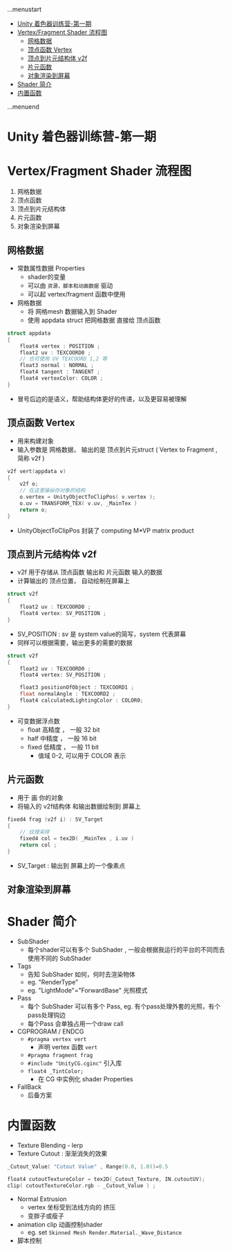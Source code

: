 ...menustart

- [Unity 着色器训练营-第一期](#c312d2f70b33e7b9fc109a7f18b7064c)
- [Vertex/Fragment Shader 流程图](#5f35020575fd0f69782095488cd2d31a)
    - [网格数据](#7f9c5e8dc5b4304f3dd93429b593e7cf)
    - [顶点函数  Vertex](#10bfff2b9f6e3f8264f386b9db32e2c3)
    - [顶点到片元结构体 v2f](#952f518b997e7016e2d36d7378723cbf)
    - [片元函数](#dfe265012d0b7450d8f3ea4fa60dc9ac)
    - [对象渲染到屏幕](#8b96d0b90c9fc07c078397b6e8e3525f)
- [Shader 简介](#5b10f0101701b5aeeac2e1839b046f9a)
- [内置函数](#78162069390d96b9230a2f222f902b54)

...menuend


<h2 id="c312d2f70b33e7b9fc109a7f18b7064c"></h2>


# Unity 着色器训练营-第一期

<h2 id="5f35020575fd0f69782095488cd2d31a"></h2>


# Vertex/Fragment Shader 流程图

 1. 网格数据
 2. 顶点函数
 3. 顶点到片元结构体
 4. 片元函数
 5. 对象渲染到屏幕


<h2 id="7f9c5e8dc5b4304f3dd93429b593e7cf"></h2>


## 网格数据

- 常数属性数据 Properties
    - shader的变量
    - 可以由 `资源，脚本和动画数据` 驱动
    - 可以起  vertex/fragment 函数中使用
- 网格数据
    - 将 网格mesh 数据输入到 Shader 
    - 使用 appdata struct 把网格数据 直接给 顶点函数

```c
struct appdata
{
    float4 vertex : POSITION ;
    float2 uv : TEXCOORD0 ;
    // 也可使用 UV TEXCOORD 1,2 等
    float3 normal : NORMAL ;
    float4 tangent : TANGENT ;
    float4 vertexColor: COLOR ;    
}
```

- 冒号后边的是语义，帮助结构体更好的传递，以及更容易被理解


<h2 id="10bfff2b9f6e3f8264f386b9db32e2c3"></h2>


## 顶点函数  Vertex 

- 用来构建对象
- 输入参数是 网格数据， 输出的是  顶点到片元struct ( Vertex to Fragment , 简称 v2f )

```c
v2f vert(appdata v) 
{
    v2f o;
    // 在这里操纵你对象的结构
    o.vertex = UnityObjectToClipPos( v.vertex );
    o.uv = TRANSFORM_TEX( v.uv, _MainTex )
    return o;
}
```

- UnityObjectToClipPos 封装了 computing M\*VP matrix product

<h2 id="952f518b997e7016e2d36d7378723cbf"></h2>


## 顶点到片元结构体 v2f

- v2f 用于存储从 顶点函数 输出和 片元函数 输入的数据
- 计算输出的 顶点位置， 自动绘制在屏幕上

```c
struct v2f
{
    float2 uv : TEXCOORD0 ; 
    float4 vertex: SV_POSITION ;    
}
```

- SV_POSITION : sv 是 system value的简写，system 代表屏幕
- 同样可以根据需要，输出更多的需要的数据

```c
struct v2f
{
    float2 uv : TEXCOORD0 ; 
    float4 vertex: SV_POSITION ;    

    float3 positionOfObject : TEXCOORD1 ;
    float normalAngle : TEXCOORD2 ; 
    float4 calculatedLightingColor : COLOR0;
}
```

- 可变数据浮点数
    - float 高精度 ， 一般 32 bit
    - half 中精度 ， 一般 16 bit
    - fixed 低精度 ， 一般 11 bit
        - 值域 0-2, 可以用于 COLOR 表示

<h2 id="dfe265012d0b7450d8f3ea4fa60dc9ac"></h2>


## 片元函数    

- 用于 画 你的对象
- 将输入的 v2f结构体 和输出数据绘制到 屏幕上

```c
fixed4 frag (v2f i) : SV_Target
{
    // 纹理采样
    fixed4 col = tex2D( _MainTex , i.uv )  
    return col ;   
}
```

- SV_Target : 输出到 屏幕上的一个像素点

<h2 id="8b96d0b90c9fc07c078397b6e8e3525f"></h2>


## 对象渲染到屏幕   

<h2 id="5b10f0101701b5aeeac2e1839b046f9a"></h2>


# Shader 简介

- SubShader 
    - 每个shader可以有多个 SubShader , 一般会根据我运行的平台的不同而去使用不同的 SubShader
- Tags 
    - 告知 SubShader 如何，何时去渲染物体
    - eg. "RenderType"
    - eg. "LightMode"="ForwardBase"   光照模式
- Pass
    - 每个 SubShader 可以有多个 Pass, eg. 有个pass处理外套的光照，有个pass处理钩边
    - 每个Pass 会单独占用一个draw call
- CGPROGRAM / ENDCG
    - `#pragma vertex vert`
        - 声明 vertex 函数 `vert`
    - `#pragma fragment frag` 
    - `#include "UnityCG.cginc"` 引入库
    - `float4 _TintColor;`  
        - 在 CG 中实例化 shader Properties
- FallBack 
    - 后备方案

<h2 id="78162069390d96b9230a2f222f902b54"></h2>


# 内置函数

- Texture Blending - lerp
- Texture Cutout : 渐渐消失的效果

```c
_Cutout_Value( "Cutout Value" , Range(0.0, 1.0))=0.5 

float4 cutoutTextureColor = tex2D(_Cutout_Texture, IN.cutoutUV);
clip( cutoutTextureColor.rgb - _Cutout_Value ) ;
```

- Normal Extrusion
    - vertex 坐标受到法线方向的 挤压
    - 变胖子或瘦子
- animation clip 动画控制shader
    - eg. set `Skinned Mesh Render.Material._Wave_Distance` 
- 脚本控制




